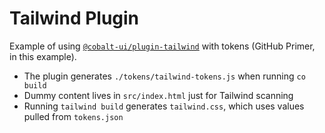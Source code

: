 # Tailwind Plugin

Example of using [`@cobalt-ui/plugin-tailwind`](../../packages/plugin-tailwind) with tokens (GitHub Primer, in this example).

- The plugin generates `./tokens/tailwind-tokens.js` when running `co build`
- Dummy content lives in `src/index.html` just for Tailwind scanning
- Running `tailwind build` generates `tailwind.css`, which uses values pulled from `tokens.json`
